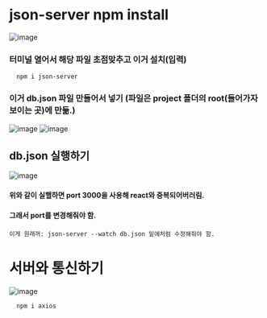 # json-server npm install
![image](https://github.com/kgy424/react_basic/assets/129706828/217ccd6c-8cd3-434d-9c03-42a33045f7b9)

### 터미널 열어서 해당 파일 초점맞추고 이거 설치(입력)
      npm i json-server
      
### 이거 db.json 파일 만들어서 넣기 (파일은 project 폴더의 root(들어가자 보이는 곳)에 만듦.)
      
![image](https://github.com/kgy424/react_basic/assets/129706828/a3dac541-44d1-4f56-8713-535318222cb7)
![image](https://github.com/kgy424/react_basic/assets/129706828/c03f354c-0778-49ac-99ab-426e89835c87)

## db.json 실행하기
![image](https://github.com/kgy424/react_basic/assets/129706828/fcdb6eb1-6628-45dc-95ef-82299fb37b45)
    
#### 위와 같이 실핼하면 port 3000을 사용해 react와 중복되어버러림.
#### 그래서 port를 변경해줘야 함.

    이게 원래꺼: json-server --watch db.json 밑에처럼 수정해줘야 함.

# 서버와 통신하기

![image](https://github.com/myunzzhang/react_basic/assets/129017008/98f37905-23fe-4cbf-af53-b93ba75e2901)

      npm i axios
